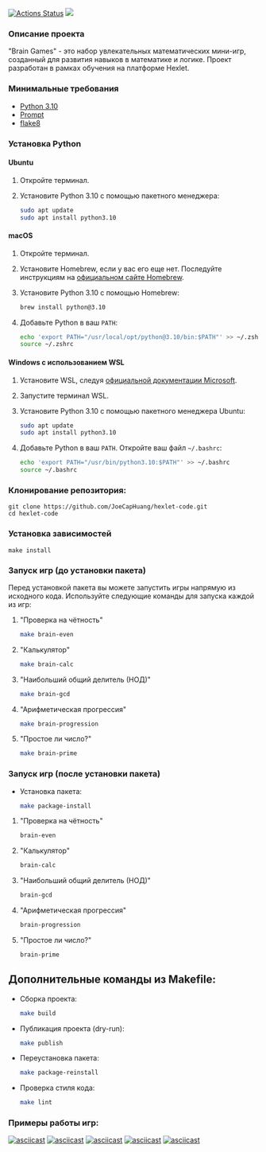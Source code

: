 [![Actions Status](https://github.com/JoeCapHuang/python-project-49/actions/workflows/hexlet-check.yml/badge.svg)](https://github.com/JoeCapHuang/python-project-49/actions)
<a href="https://codeclimate.com/github/JoeCapHuang/python-project-49/maintainability"><img src="https://api.codeclimate.com/v1/badges/a0c6b2cb0ea0b5d1fecd/maintainability" /></a>

### Описание проекта

"Brain Games" - это набор увлекательных математических мини-игр, созданный для развития навыков в математике и логике. Проект разработан в рамках обучения на платформе Hexlet.

### Минимальные требования

- [Python 3.10](https://www.python.org/)
- [Prompt](https://pypi.org/project/prompt/)
- [flake8](https://flake8.pycqa.org/en/latest/)

### Установка Python

#### Ubuntu

1. Откройте терминал.

2. Установите Python 3.10 с помощью пакетного менеджера:

    ```bash
    sudo apt update
    sudo apt install python3.10
    ```

#### macOS

1. Откройте терминал.

2. Установите Homebrew, если у вас его еще нет. Последуйте инструкциям на [официальном сайте Homebrew](https://brew.sh/).

3. Установите Python 3.10 с помощью Homebrew:

    ```bash
    brew install python@3.10
    ```

4. Добавьте Python в ваш `PATH`:

    ```bash
    echo 'export PATH="/usr/local/opt/python@3.10/bin:$PATH"' >> ~/.zshrc
    source ~/.zshrc
    ```

#### Windows с использованием WSL

1. Установите WSL, следуя [официальной документации Microsoft](https://docs.microsoft.com/en-us/windows/wsl/install).

2. Запустите терминал WSL.

3. Установите Python 3.10 с помощью пакетного менеджера Ubuntu:

    ```bash
    sudo apt update
    sudo apt install python3.10
    ```

4. Добавьте Python в ваш `PATH`. Откройте ваш файл `~/.bashrc`:

    ```bash
    echo 'export PATH="/usr/bin/python3.10:$PATH"' >> ~/.bashrc
    source ~/.bashrc
    ```
### Клонирование репозитория:

    git clone https://github.com/JoeCapHuang/hexlet-code.git
    cd hexlet-code

### Установка зависимостей

    make install

### Запуск игр (до установки пакета)

Перед установкой пакета вы можете запустить игры напрямую из исходного кода. Используйте следующие команды для запуска каждой из игр:

1. "Проверка на чётность"

    ```bash
    make brain-even
    ```

2. "Калькулятор"

    ```bash
    make brain-calc
    ```

3. "Наибольший общий делитель (НОД)"

    ```bash
    make brain-gcd
    ```

4. "Арифметическая прогрессия"

    ```bash
    make brain-progression
    ```

5. "Простое ли число?"

    ```bash
    make brain-prime
    ```

### Запуск игр (после установки пакета)

- Установка пакета:

    ```bash
    make package-install
    ```

1. "Проверка на чётность"

    ```bash
    brain-even
    ```

2. "Калькулятор"

    ```bash
    brain-calc
    ```

3. "Наибольший общий делитель (НОД)"

    ```bash
    brain-gcd
    ```

4. "Арифметическая прогрессия"

    ```bash
    brain-progression
    ```

5. "Простое ли число?"

    ```bash
    brain-prime
    ```

## Дополнительные команды из Makefile:

- Сборка проекта:

    ```bash
    make build
    ```

- Публикация проекта (dry-run):

    ```bash
    make publish
    ```

- Переустановка пакета:

    ```bash
    make package-reinstall
    ```

- Проверка стиля кода:

    ```bash
    make lint
    ```

### Примеры работы игр:

[![asciicast](https://asciinema.org/a/3qi0RxCTbpsxR2TREET320IPl.svg)](https://asciinema.org/a/3qi0RxCTbpsxR2TREET320IPl)
[![asciicast](https://asciinema.org/a/h3HUj3Q1fthkD9p6YXW8wXSWn.svg)](https://asciinema.org/a/h3HUj3Q1fthkD9p6YXW8wXSWn)
[![asciicast](https://asciinema.org/a/3fJ5G6upBC8fFiVmUqMSXfrCu.svg)](https://asciinema.org/a/3fJ5G6upBC8fFiVmUqMSXfrCu)
[![asciicast](https://asciinema.org/a/45l15DR9ppkkusXVyAptkeCxy.svg)](https://asciinema.org/a/45l15DR9ppkkusXVyAptkeCxy)
[![asciicast](https://asciinema.org/a/QZ4iDMcuSOiF9LJTBYJp4FBa5.svg)](https://asciinema.org/a/QZ4iDMcuSOiF9LJTBYJp4FBa5)
